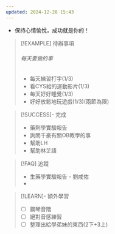 ```yaml
---
updated: 2024-12-28 15:43
---
```

- 保持心情愉悅，成功就是你的！

> [!EXAMPLE] 待辦事項
> ###### 每天要做的事
> - 每天練習打字(1/3)
> - 看CYS給的運動影片(1/3)
> - 每天好好睡覺(1/3)
> - 好好放鬆地玩遊戲(1/3)(兩節為限)

> [!SUCCESS]- 完成
>- 藥劑學實驗報告
>  - 詢問千豪有關OB教學的事
> - 幫助LH
> - 幫助林芷語

> [!FAQ] 追蹤
>  - 生藥學實驗報告 - 劉咸佑
>  - 

> [!LEARN]- 額外學習
> - [ ] 鋼琴音階
> - [ ] 絕對音感練習
> - [ ] 整理出給學弟妹的東西(2下+3上)